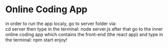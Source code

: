 # Online Coding App
in order to run the app localy, go to server folder via:<br />
cd server 
then type in the terminal:
node server.js
after that go to the inner online coding app which contains the front-end (the react app)
and type in the terminal:
npm start
enjoy! 
